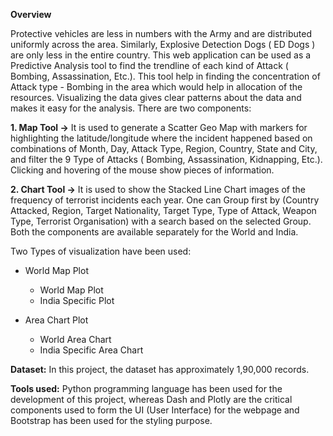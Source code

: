 **Overview**

Protective vehicles are less in numbers with the Army and are distributed uniformly across the area. Similarly, Explosive Detection Dogs ( ED Dogs ) are only less in the entire country. This web application can be used as a Predictive Analysis tool to find the trendline of each kind of Attack ( Bombing, Assassination, Etc.). This tool help in finding the concentration of Attack type - Bombing in the area which would help in allocation of the resources. Visualizing the data gives clear patterns about the data and makes it easy for the analysis. There are two components:

**1. Map Tool ->** It is used to generate a Scatter Geo Map with markers for highlighting the latitude/longitude where the incident happened based on combinations of Month, Day, Attack Type, Region, Country, State and City, and filter the 9 Type of Attacks ( Bombing, Assassination, Kidnapping, Etc.). Clicking and hovering of the mouse show pieces of information. 

**2. Chart Tool ->** It is used to show the Stacked Line Chart images of the frequency of terrorist incidents each year. One can Group first by (Country Attacked, Region, Target Nationality, Target Type, Type of Attack, Weapon Type, Terrorist Organisation) with a search based on the selected Group. Both the components are available separately for the World and India. 


Two Types of visualization have been used:

- World Map Plot
   - World Map Plot
   - India Specific Plot
     
- Area Chart Plot
   - World Area Chart
   - India Specific Area Chart


**Dataset:**
In this project, the dataset has approximately 1,90,000 records. 

**Tools used:**
Python programming language has been used for the development of this project, whereas Dash and Plotly are the critical components used to form the UI (User Interface) for the webpage and Bootstrap has been used for the styling purpose. 
